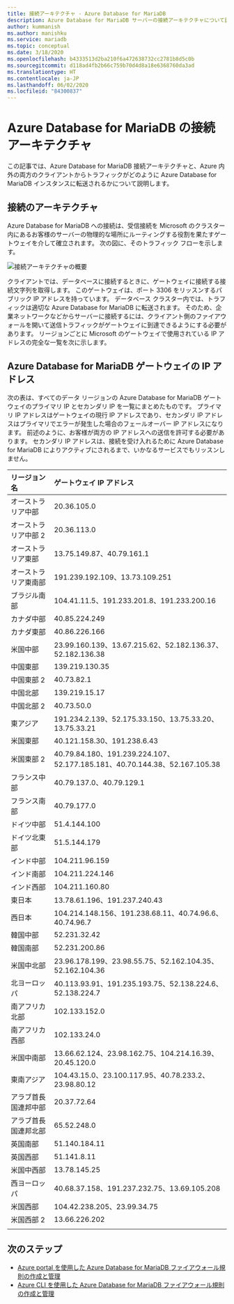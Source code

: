 ```yaml
---
title: 接続アーキテクチャ - Azure Database for MariaDB
description: Azure Database for MariaDB サーバーの接続アーキテクチャについて説明します。
author: kummanish
ms.author: manishku
ms.service: mariadb
ms.topic: conceptual
ms.date: 3/18/2020
ms.openlocfilehash: b4333513d2ba210f6a472638732cc2781b8d5c0b
ms.sourcegitcommit: d118ad4fb2b66c759b70d4d8a18e6368760da3ad
ms.translationtype: HT
ms.contentlocale: ja-JP
ms.lasthandoff: 06/02/2020
ms.locfileid: "84300837"
---
```

# <a name="connectivity-architecture-in-azure-database-for-mariadb"></a>Azure Database for MariaDB の接続アーキテクチャ
この記事では、Azure Database for MariaDB 接続アーキテクチャと、Azure 内外の両方のクライアントからトラフィックがどのように Azure Database for MariaDB インスタンスに転送されるかについて説明します。

## <a name="connectivity-architecture"></a>接続のアーキテクチャ

Azure Database for MariaDB への接続は、受信接続を Microsoft のクラスター内にあるお客様のサーバーの物理的な場所にルーティングする役割を果たすゲートウェイを介して確立されます。 次の図に、そのトラフィック フローを示します。

![接続アーキテクチャの概要](./media/concepts-connectivity-architecture/connectivity-architecture-overview-proxy.png)

クライアントでは、データベースに接続するときに、ゲートウェイに接続する接続文字列を取得します。 このゲートウェイは、ポート 3306 をリッスンするパブリック IP アドレスを持っています。 データベース クラスター内では、トラフィックは適切な Azure Database for MariaDB に転送されます。 そのため、企業ネットワークなどからサーバーに接続するには、クライアント側のファイアウォールを開いて送信トラフィックがゲートウェイに到達できるようにする必要があります。 リージョンごとに Microsoft のゲートウェイで使用されている IP アドレスの完全な一覧を次に示します。

## <a name="azure-database-for-mariadb-gateway-ip-addresses"></a>Azure Database for MariaDB ゲートウェイの IP アドレス

次の表は、すべてのデータ リージョンの Azure Database for MariaDB ゲートウェイのプライマリ IP とセカンダリ IP を一覧にまとめたものです。 プライマリ IP アドレスはゲートウェイの現行 IP アドレスであり、セカンダリ IP アドレスはプライマリでエラーが発生した場合のフェールオーバー IP アドレスになります。 前述のように、お客様が両方の IP アドレスへの送信を許可する必要があります。 セカンダリ IP アドレスは、接続を受け入れるために Azure Database for MariaDB によりアクティブにされるまで、いかなるサービスでもリッスンしません。

| **リージョン名** | **ゲートウェイ IP アドレス** |
|:----------------|:-------------|
| オーストラリア中部| 20.36.105.0     |
| オーストラリア中部 2     | 20.36.113.0   |
| オーストラリア東部 | 13.75.149.87、40.79.161.1     |
| オーストラリア東南部 |191.239.192.109、13.73.109.251   |
| ブラジル南部 | 104.41.11.5、191.233.201.8、191.233.200.16  |
| カナダ中部 |40.85.224.249  |
| カナダ東部 | 40.86.226.166    |
| 米国中部 | 23.99.160.139、13.67.215.62、52.182.136.37、52.182.136.38     |
| 中国東部 | 139.219.130.35    |
| 中国東部 2 | 40.73.82.1  |
| 中国北部 | 139.219.15.17    |
| 中国北部 2 | 40.73.50.0     |
| 東アジア | 191.234.2.139、52.175.33.150、13.75.33.20、13.75.33.21     |
| 米国東部 | 40.121.158.30、191.238.6.43  |
| 米国東部 2 |40.79.84.180、191.239.224.107、52.177.185.181、40.70.144.38、52.167.105.38  |
| フランス中部 | 40.79.137.0、40.79.129.1  |
| フランス南部 | 40.79.177.0     |
| ドイツ中部 | 51.4.144.100     |
| ドイツ北東部 | 51.5.144.179  |
| インド中部 | 104.211.96.159     |
| インド南部 | 104.211.224.146  |
| インド西部 | 104.211.160.80    |
| 東日本 | 13.78.61.196、191.237.240.43  |
| 西日本 | 104.214.148.156、191.238.68.11、40.74.96.6、40.74.96.7    |
| 韓国中部 | 52.231.32.42   |
| 韓国南部 | 52.231.200.86    |
| 米国中北部 | 23.96.178.199、23.98.55.75、52.162.104.35、52.162.104.36    |
| 北ヨーロッパ | 40.113.93.91、191.235.193.75、52.138.224.6、52.138.224.7    |
| 南アフリカ北部  | 102.133.152.0    |
| 南アフリカ西部 | 102.133.24.0   |
| 米国中南部 |13.66.62.124、23.98.162.75、104.214.16.39、20.45.120.0   |
| 東南アジア | 104.43.15.0、23.100.117.95、40.78.233.2、23.98.80.12     |
| アラブ首長国連邦中部 | 20.37.72.64  |
| アラブ首長国連邦北部 | 65.52.248.0    |
| 英国南部 | 51.140.184.11   |
| 英国西部 | 51.141.8.11  |
| 米国中西部 | 13.78.145.25     |
| 西ヨーロッパ | 40.68.37.158、191.237.232.75、13.69.105.208  |
| 米国西部 | 104.42.238.205、23.99.34.75  |
| 米国西部 2 | 13.66.226.202  |
||||

## <a name="next-steps"></a>次のステップ

* [Azure portal を使用した Azure Database for MariaDB ファイアウォール規則の作成と管理](./howto-manage-firewall-portal.md)
* [Azure CLI を使用した Azure Database for MariaDB ファイアウォール規則の作成と管理](./howto-manage-firewall-cli.md)
